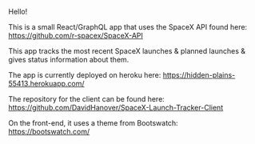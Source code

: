 Hello!

This is a small React/GraphQL app that uses the SpaceX API found here: https://github.com/r-spacex/SpaceX-API

This app tracks the most recent SpaceX launches & planned launches & gives status information about them.

The app is currently deployed on heroku here: https://hidden-plains-55413.herokuapp.com/

The repository for the client can be found here: https://github.com/DavidHanover/SpaceX-Launch-Tracker-Client

On the front-end, it uses a theme from Bootswatch: https://bootswatch.com/
